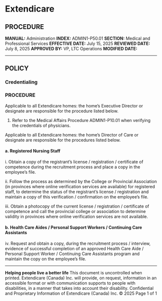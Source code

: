 # Extendicare

## PROCEDURE

**MANUAL:** Administration
**INDEX:** ADMIN1-P50.01
**SECTION:** Medical and Professional Services
**EFFECTIVE DATE:** July 15, 2025
**REVIEWED DATE:** July 8, 2025
**APPROVED BY:** VP, LTC Operations
**MODIFIED DATE:**

----

## POLICY

### Credentialing

### PROCEDURE

Applicable to all Extendicare homes: the home’s Executive Director or designate are responsible for the procedure listed below.

1. Refer to the Medical Affairs Procedure ADMIN1-P10.01 when verifying the credentials of physicians.

Applicable to all Extendicare homes: the home’s Director of Care or designate are responsible for the procedures listed below.

#### a. Registered Nursing Staff

i. Obtain a copy of the registrant’s license / registration / certificate of competence during the recruitment process and place a copy in the employee’s file.

ii. Follow the process as determined by the College or Provincial Association (in provinces where online verification services are available) for registered staff, to determine the status of the registrant’s license / registration and maintain a copy of this verification / confirmation on the employee’s file.

iii. Obtain a photocopy of the current license / registration / certificate of competence and call the provincial college or association to determine validity in provinces where online verification services are not available.

#### b. Health Care Aides / Personal Support Workers / Continuing Care Assistants

iv. Request and obtain a copy, during the recruitment process / interview, evidence of successful completion of an approved Health Care Aide / Personal Support Worker / Continuing Care Assistants program and maintain the copy on the employee’s file.

----

**Helping people live a better life**
This document is uncontrolled when printed.
Extendicare (Canada) Inc. will provide, on request, information in an accessible format or with communication supports to people with disabilities, in a manner that takes into account their disability. Confidential and Proprietary Information of Extendicare (Canada) Inc. © 2025
Page 1 of 1